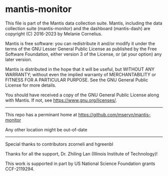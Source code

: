 # mantis-monitor

This file is part of the Mantis data collection suite. Mantis, including the data collection suite (mantis-monitor) and the dashboard (mantis-dash) are copyright (C) 2016-2023 by Melanie Cornelius.

Mantis is free software: you can redistribute it and/or modify it under the terms of the GNU Lesser General Public License as published by the Free Software Foundation, either version 3 of the License, or (at your option) any later version.

Mantis is distributed in the hope that it will be useful, but WITHOUT ANY WARRANTY; without even the implied warranty of MERCHANTABILITY or FITNESS FOR A PARTICULAR PURPOSE. See the GNU General Public License for more details.

You should have received a copy of the GNU General Public License along with Mantis. If not, see <https://www.gnu.org/licenses/>.

---

This repo has a perminant home at https://github.com/mseryn/mantis-monitor

Any other location might be out-of-date

---

Special thanks to contributors zcorneli and hgreenbl

Thanks for all the support, Dr. Zhiling Lan (Illinois Institute of Technology)!

This work is supported in part by US National Science Foundation grants CCF-2119294.
